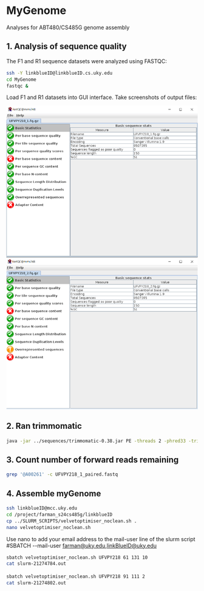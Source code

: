 # MyGenome
Analyses for ABT480/CS485G genome assembly

## 1. Analysis of sequence quality
The F1 and R1 sequence datasets were analyzed using FASTQC:
```bash
ssh -Y linkblueID@linkblueID.cs.uky.edu
cd MyGenome
fastqc &
```

Load F1 and R1 datasets into GUI interface.
Take screenshots of output files:

![F1screenshot.png](/data/UFVP218_1_screenshot.PNG)
![R1screenshot.png](/data/UFVP218_2_screenshot.PNG)

## 2. Ran trimmomatic
```bash
java -jar ../sequences/trimmomatic-0.38.jar PE -threads 2 -phred33 -trimlog UFVPY218_errorlog.txt UFVPY218_1.fq.gz UFVPY218_2.fq.gz UFVPY218_1_paired.fastq UFVPY218_1_unpaired.fastq UFVPY218_2_paired.fastq UFVPY218_2_unpaired.fastq SLIDINGWINDOW:20:20 MINLEN:120 ILLUMINACLIP:adaptors.fasta:2:30:10
```

## 3. Count number of forward reads remaining
```bash
grep '@A00261' -c UFVPY218_1_paired.fastq
```

## 4. Assemble myGenome
```bash
ssh linkblueID@mcc.uky.edu
cd /project/farman_s24cs485g/linkblueID
cp ../SLURM_SCRIPTS/velvetoptimiser_noclean.sh .
nano velvetoptimiser_noclean.sh
```
Use nano to add your email address to the mail-user line of the slurm script
#SBATCH --mail-user farman@uky.edu,linkBlueID@uky.edu
```bash
sbatch velvetoptimiser_noclean.sh UFVPY218 61 131 10
cat slurm-21274784.out

sbatch velvetoptimiser_noclean.sh UFVPY218 91 111 2
cat slurm-21274802.out
```
